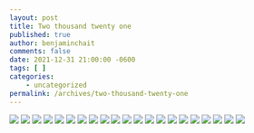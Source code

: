 ```yaml
---
layout: post
title: Two thousand twenty one
published: true
author: benjaminchait
comments: false
date: 2021-12-31 21:00:00 -0600
tags: [ ]
categories:
    - uncategorized
permalink: /archives/two-thousand-twenty-one
---
```



![][1]
![][2]
![][3]
![][4]
![][5]
![][6]
![][7]
![][8]
![][9]
![][10]
![][11]
![][12]
![][13]
![][14]
![][15]
![][16]
![][17]
![][18]
![][19]
![][20]
![][21]

 [1]: /img/blog/211231_two-thousand-twenty-one/IMG_5156.jpeg
 [2]: /img/blog/211231_two-thousand-twenty-one/IMG_5239.jpeg
 [3]: /img/blog/211231_two-thousand-twenty-one/IMG_5347.jpeg
 [4]: /img/blog/211231_two-thousand-twenty-one/IMG_5476.jpeg
 [5]: /img/blog/211231_two-thousand-twenty-one/IMG_5536.jpeg
 [6]: /img/blog/211231_two-thousand-twenty-one/IMG_5553.jpeg
 [7]: /img/blog/211231_two-thousand-twenty-one/IMG_5589.jpeg
 [8]: /img/blog/211231_two-thousand-twenty-one/IMG_5685.jpeg
 [9]: /img/blog/211231_two-thousand-twenty-one/IMG_5765.jpeg
 [10]: /img/blog/211231_two-thousand-twenty-one/IMG_5801.jpeg
 [11]: /img/blog/211231_two-thousand-twenty-one/IMG_5816.jpeg
 [12]: /img/blog/211231_two-thousand-twenty-one/IMG_5839.jpeg
 [13]: /img/blog/211231_two-thousand-twenty-one/IMG_5871.jpeg
 [14]: /img/blog/211231_two-thousand-twenty-one/IMG_5932.jpeg
 [15]: /img/blog/211231_two-thousand-twenty-one/IMG_6127.jpeg
 [16]: /img/blog/211231_two-thousand-twenty-one/IMG_6137.jpeg
 [17]: /img/blog/211231_two-thousand-twenty-one/IMG_6182.jpeg
 [18]: /img/blog/211231_two-thousand-twenty-one/IMG_7712.jpeg
 [19]: /img/blog/211231_two-thousand-twenty-one/IMG_7723.jpeg
 [20]: /img/blog/211231_two-thousand-twenty-one/IMG_7728.jpeg
 [21]: /img/blog/211231_two-thousand-twenty-one/IMG_7743.jpeg

